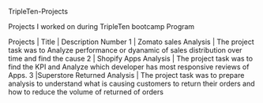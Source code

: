 TripleTen-Projects

Projects I worked on during TripleTen bootcamp Program


Projects   | Title                  | Description
Number
1						|	Zomato sales Analysis		|	The project task was to Analyze performance or dyanamic of sales distribution over time and find the cause
2						|	Shopify Apps Analysis		   |	The project task was to find the KPI and Analyze which developer has most responsive  reviews of Apps.
3						|Superstore Returned Analysis	| The project task was to prepare analysis to understand what is causing customers to return their orders and how to reduce the volume of 		 																						returned of orders 																		
